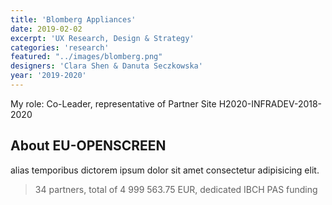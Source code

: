 ```yaml
---
title: 'Blomberg Appliances'
date: 2019-02-02
excerpt: 'UX Research, Design & Strategy'
categories: 'research'
featured: "../images/blomberg.png"
designers: 'Clara Shen & Danuta Seczkowska'
year: '2019-2020'
---
```

My role: Co-Leader, representative of Partner Site H2020-INFRADEV-2018-2020

## About EU-OPENSCREEN

alias temporibus dictorem ipsum dolor sit amet consectetur adipisicing elit.

> 34 partners, total of 4 999 563.75 EUR, dedicated IBCH PAS funding
